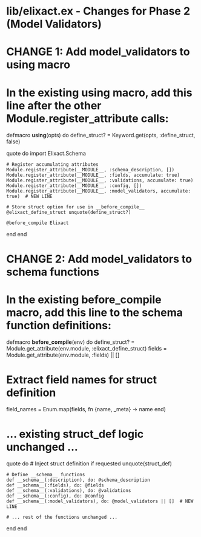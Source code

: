 # lib/elixact.ex - Changes for Phase 2 (Model Validators)

# CHANGE 1: Add model_validators to __using__ macro
# In the existing __using__ macro, add this line after the other Module.register_attribute calls:

defmacro __using__(opts) do
  define_struct? = Keyword.get(opts, :define_struct, false)

  quote do
    import Elixact.Schema

    # Register accumulating attributes
    Module.register_attribute(__MODULE__, :schema_description, [])
    Module.register_attribute(__MODULE__, :fields, accumulate: true)
    Module.register_attribute(__MODULE__, :validations, accumulate: true)
    Module.register_attribute(__MODULE__, :config, [])
    Module.register_attribute(__MODULE__, :model_validators, accumulate: true)  # NEW LINE
    
    # Store struct option for use in __before_compile__
    @elixact_define_struct unquote(define_struct?)

    @before_compile Elixact
  end
end

# CHANGE 2: Add model_validators to __schema__ functions
# In the existing __before_compile__ macro, add this line to the __schema__ function definitions:

defmacro __before_compile__(env) do
  define_struct? = Module.get_attribute(env.module, :elixact_define_struct)
  fields = Module.get_attribute(env.module, :fields) || []
  
  # Extract field names for struct definition
  field_names = Enum.map(fields, fn {name, _meta} -> name end)
  
  # ... existing struct_def logic unchanged ...
  
  quote do
    # Inject struct definition if requested
    unquote(struct_def)

    # Define __schema__ functions
    def __schema__(:description), do: @schema_description
    def __schema__(:fields), do: @fields
    def __schema__(:validations), do: @validations
    def __schema__(:config), do: @config
    def __schema__(:model_validators), do: @model_validators || []  # NEW LINE
    
    # ... rest of the functions unchanged ...
  end
end
